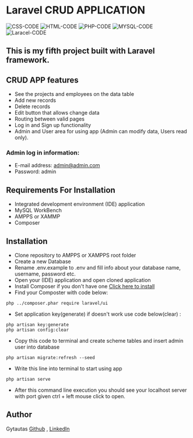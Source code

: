 # Laravel CRUD APPLICATION
![CSS-CODE](https://img.shields.io/badge/CSS-CODE-orange)
![HTML-CODE](https://img.shields.io/badge/HTML-CODE-blue)
![PHP-CODE](https://img.shields.io/badge/PHP-CODE-9cf)
![MYSQL-CODE](https://img.shields.io/badge/MYSQL-CODE-yellow)
![Laracel-CODE](https://img.shields.io/badge/LARAVEL-CODE-blueviolet)

## This is my fifth project built with Laravel framework.

## CRUD APP features
* See the projects and employees on the data table
* Add new records
* Delete records 
* Edit button that allows change data
* Routing between valid pages
* Log in and Sign up functionality
* Admin and User area for using app (Admin can modify data, Users read only).
### Admin log in information:
* E-mail address: admin@admin.com
* Password: admin 

## Requirements For Installation
* Integrated development environment (IDE) application
* MySQL WorkBench
* AMPPS or XAMMP
* Composer 

## Installation
* Clone repository to AMPPS or XAMPPS root folder 
* Create a new Database
* Rename .env.example to .env and fill info about your database name, username, password etc.
* Open your (IDE) application and open cloned application
* Install Composer if you don't have one [Click here to install](https://getcomposer.org/doc/00-intro.md#installation-windows)
* Find your Composter with code below: 
``` 
php ../composer.phar require laravel/ui
```
* Set application key(generate) if doesn't work use code below(clear) :
```
php artisan key:generate
php artisan config:clear
```
* Copy this code to terminal and create scheme tables and insert admin user into database
```
php artisan migrate:refresh --seed  
```
* Write this line into terminal to start using app
```
php artisan serve
```
* After this command line execution you should see your localhost server with port given ctrl + left mouse click to open.
## Author
Gytautas [Github](https://github.com/Gytzum) , [LinkedIn](https://www.linkedin.com/in/gytautas-zumaras-4ab552210/)
